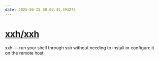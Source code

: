 ```yaml
---
date: 2025-06-25 00:07:43.493275
---
```


# [xxh/xxh](https://github.com/xxh/xxh)

xxh — run your shell through ssh without needing to install or configure it on the remote host